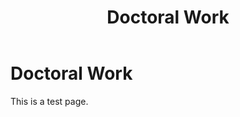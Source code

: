 ﻿---
title: Doctoral Work
nav:
  order: 2
  tooltip: Active doctoral students and past theses
layout: default
permalink: /doctoral/
---

# Doctoral Work

This is a test page.
